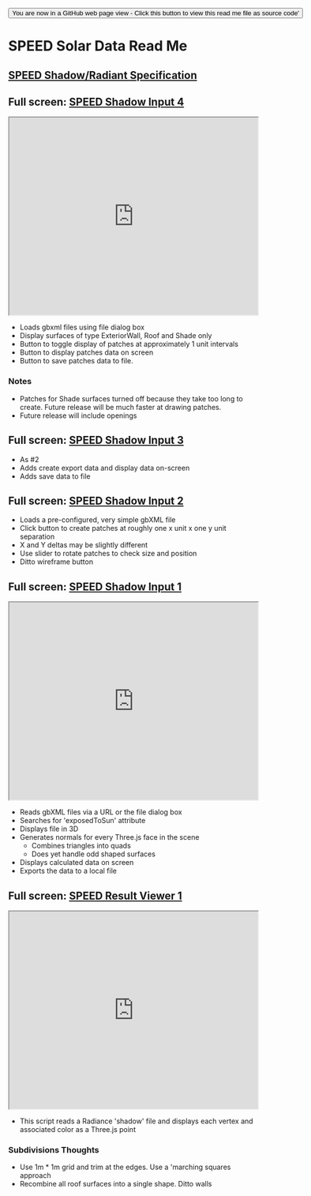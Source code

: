 <span style=display:none; >[You are now in a GitHub source code view - click this link to view Read Me file as a web page]( http://rawgit.com/ladybug-tools/spider/master/#sandbox/speed-solar-data/README.md "View file as a web page." ) </span>
<input type=button onclick="window.location.href='https://github.com/ladybug-tools/spider/blob/master/sandbox/speed-solar-data/README.md'"
value="You are now in a GitHub web page view - Click this button to view this read me file as source code'" >

# SPEED Solar Data Read Me

## [SPEED Shadow/Radiant Specification]( https://rawgit.com/ladybug-tools/spider/master/#sandbox/speed-solar-data/speed-shadow-radiant-spec.md )


## Full screen: [SPEED Shadow Input 4]( https://rawgit.com/ladybug-tools/spider/master/sandbox/speed-solar-data/speed-shadow-input-4.html )

<iframe class=iframeReadMe src="https://rawgit.com/ladybug-tools/spider/master/sandbox/speed-solar-data/speed-shadow-input-4.html" width=100% height=400px >iframes are not displayed on github.com</iframe>

* Loads gbxml files using file dialog box
* Display surfaces of type ExteriorWall, Roof and Shade only
* Button to toggle display of patches at approximately 1 unit intervals
* Button to display patches data on screen
* Button to save patches data to file.

### Notes

* Patches for Shade surfaces turned off because they take too long to create. Future release will be much faster at drawing patches.
* Future release will include openings



## Full screen: [SPEED Shadow Input 3]( https://rawgit.com/ladybug-tools/spider/master/sandbox/speed-solar-data/speed-shadow-input-3.html )

* As #2
* Adds create export data and display data on-screen
* Adds save data to file


## Full screen: [SPEED Shadow Input 2]( https://rawgit.com/ladybug-tools/spider/master/sandbox/speed-solar-data/speed-shadow-input-2.html )

* Loads a pre-configured, very simple gbXML file
* Click button to create patches at roughly one x unit x one y unit separation
* X and Y deltas may be slightly different
* Use slider to rotate patches to check size and position
* Ditto wireframe button



## Full screen: [SPEED Shadow Input 1]( https://rawgit.com/ladybug-tools/spider/master/sandbox/speed-solar-data/speed-shadow-input-1.html )

<iframe class=iframeReadMe src="https://rawgit.com/ladybug-tools/spider/master/sandbox/speed-solar-data/speed-shadow-input-1.html" width=100% height=400px >iframes are not displayed on github.com</iframe>

* Reads gbXML files via a URL or the file dialog box
* Searches for 'exposedToSun' attribute
* Displays file in 3D
* Generates normals for every Three.js face in the scene
	* Combines triangles into quads
	* Does yet handle odd shaped surfaces
* Displays calculated data on screen
* Exports the data to a local file




## Full screen: [SPEED Result Viewer 1]( https://rawgit.com/ladybug-tools/spider/master/sandbox/speed-solar-data/speed-result-viewer-1.html )

<iframe class=iframeReadMe src="https://rawgit.com/ladybug-tools/spider/master/sandbox/speed-solar-data/speed-result-viewer-1.html" width=100% height=400px >iframes are not displayed on github.com</iframe>

* This script reads a Radiance 'shadow' file and displays each vertex and associated color as a Three.js point


### Subdivisions Thoughts

* Use 1m * 1m grid and trim at the edges. Use a 'marching squares approach
* Recombine all roof surfaces into a single shape. Ditto walls



